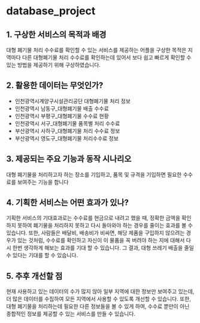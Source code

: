 # database_project
## 1. 구상한 서비스의 목적과 배경 
대형 폐기물 처리 수수료를 확인할 수 있는 서비스를 제공하는 어플을 구상한 목적은 지역마다 다른 대형폐기물 처리 수수료를 확인하는데 있어서 보다 쉽고 빠르게 확인할 수 있는 방법을 제공하기 위해 구상하였습니다.

## 2. 활용한 데이터는 무엇인가?

- 인천광역시계양구시설관리공단 대형폐기물 처리 정보
- 인천광역시 남동구_대형폐기물 배출 수수료
- 인천광역시 부평구_대형폐기물 수수료 현황
- 인천광역시 서구_대형폐기물 품목별 처리 수수료
- 부산광역시 사하구_대형폐기물 처리 수수료 정보
- 부산광역시 영도구_대형폐기물 처리수수료 정보

## 3. 제공되는 주요 기능과 동작 시나리오

대형 폐기물을 처리하고자 하는 장소를 기입하고, 품목 및 규격을 기입하면 필요한 수수료를 보여주는 기능을 합니다

## 4. 기획한 서비스는 어떤 효과가 있나?

기획한 서비스의 기대효과로는 수수료를 현금으로 내려고 했을 때, 정확한 금액을 확인하지 못하여 폐기물을 처리하지 못하고 다시 돌아와야 하는 경우를 줄이는 효과를 볼 수 있습니다. 또한, 사람들은 배달비, 배송비가 비싸면, 해당 제품을 구입하지 않으려는 경우가 있는 것처럼, 수수료를 확인하고 자신이 이 물품을 꼭 버려야 하는 지에 대해서 다시 한번 생각하게 해보는 효과를 기대 할 수 있습니다. 그 결과, 대형 쓰레기 배출을 줄일 수 있다는 기대를 할 수 있습니다.

## 5. 추후 개선할 점

현재 사용하고 있는 데이터의 수가 많지 않아 일부 지역에 대한 정보만 보여주고 있는데, 더 많은 데이터를 수집하여 모든 지역에서 사용할 수 있도록 개선할 수 있습니다. 또한, 대형 폐기물을 처리하는데 필요한 다른 정보들을 볼 수 있게 하여, 수수료 뿐만이 아닌 종합적인 정보를 제공할 수 있는 서비스를 만들 수 있습니다.
